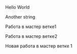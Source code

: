Hello
World

Another string

Работа в мастер ветке1

Работа в мастер ветке2

Новая работа в мастер ветке 1